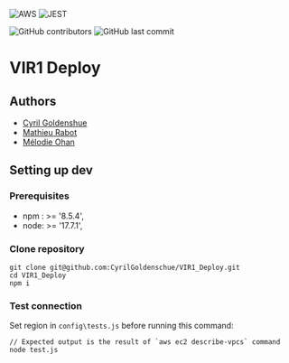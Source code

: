 ![AWS](https://img.shields.io/badge/Amazon_AWS-232F3E?style=flat-square&logo=amazon-aws&logoColor=white)
![JEST](https://img.shields.io/badge/Jest-323330?style=for-the-badge&logo=Jest&logoColor=white)

![GitHub contributors](https://img.shields.io/github/contributors/CyrilGoldenschue/VIR1_Deploy?style=flat-square)
![GitHub last commit](https://img.shields.io/github/last-commit/CyrilGoldenschue/VIR1_Deploy?style=flat-square)

# VIR1 Deploy

## Authors

- [Cyril Goldenshue](https://github.com/CyrilGoldenschue)
- [Mathieu Rabot](https://github.com/nomeos)
- [Mélodie Ohan](https://github.com/melohan)


## Setting up dev

### Prerequisites
-  npm : >= '8.5.4',
-  node: >= '17.7.1',

### Clone repository

```shell
git clone git@github.com:CyrilGoldenschue/VIR1_Deploy.git
cd VIR1_Deploy
npm i
```

### Test connection

Set region in `config\tests.js` before running this command:
```shell
// Expected output is the result of `aws ec2 describe-vpcs` command
node test.js
```
